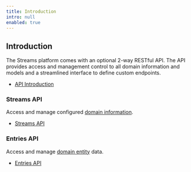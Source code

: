 ```yaml
---
title: Introduction
intro: null
enabled: true
---
```


## Introduction

The Streams platform comes with an optional 2-way RESTful API. The API provides access and management control to all domain information and models and a streamlined interface to define custom endpoints.

- [API Introduction](/docs/api/introduction)

### Streams API

Access and manage configured [domain information](streams#domain-information).

- [Streams API](/docs/api/streams)

### Entries API

Access and manage [domain entity](streams#domain-entities) data.

- [Entries API](/docs/api/entries)
